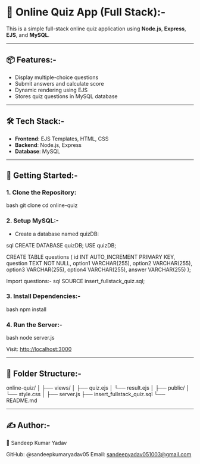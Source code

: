 # 🧠 Online Quiz App (Full Stack):-

This is a simple full-stack online quiz application using **Node.js**, **Express**, **EJS**, and **MySQL**.

---

## 📦 Features:-

- Display multiple-choice questions
- Submit answers and calculate score
- Dynamic rendering using EJS
- Stores quiz questions in MySQL database

---

## 🛠️ Tech Stack:-

- **Frontend**: EJS Templates, HTML, CSS
- **Backend**: Node.js, Express
- **Database**: MySQL

---

## 🚀 Getting Started:-

### 1. Clone the Repository:

bash
git clone <your-repo-url>
cd online-quiz


### 2. Setup MySQL:-

- Create a database named  quizDB:

sql
CREATE DATABASE quizDB;
USE quizDB;

CREATE TABLE questions (
  id INT AUTO_INCREMENT PRIMARY KEY,
  question TEXT NOT NULL,
  option1 VARCHAR(255),
  option2 VARCHAR(255),
  option3 VARCHAR(255),
  option4 VARCHAR(255),
  answer VARCHAR(255)
);


Import questions:-
  sql
SOURCE insert_fullstack_quiz.sql;

### 3. Install Dependencies:-

 bash
 npm install


### 4. Run the Server:-

bash
node server.js


Visit: [http://localhost:3000](http://localhost:3000)

---

## 📂 Folder Structure:-

online-quiz/
│
├── views/
│   ├── quiz.ejs
│   └── result.ejs
│
├── public/
│   └── style.css
│
├── server.js
├── insert_fullstack_quiz.sql
└── README.md

---
                                            

## ✍️ Author:-

👤 Sandeep Kumar Yadav

GitHub: @sandeepkumaryadav05
Email: sandeepyadav051003@gmail.com

